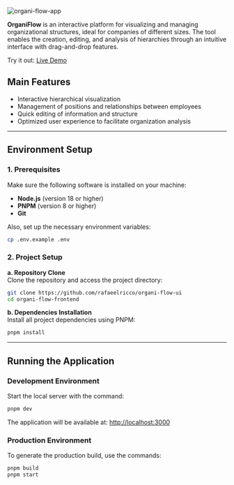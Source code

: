 <img src="https://res.cloudinary.com/dnqiosdb6/image/upload/v1739812292/organi-flow-app-cover_djaeh9.png" alt="organi-flow-app">

**OrganiFlow** is an interactive platform for visualizing and managing organizational structures, ideal for companies of different sizes. The tool enables the creation, editing, and analysis of hierarchies through an intuitive interface with drag-and-drop features.

Try it out: <a href="https://organi-flow-ui.vercel.app" target="_blank">Live Demo</a>

## Main Features
- Interactive hierarchical visualization
- Management of positions and relationships between employees
- Quick editing of information and structure
- Optimized user experience to facilitate organization analysis

--------------------------------------------------

## Environment Setup

### 1. Prerequisites

Make sure the following software is installed on your machine:

- **Node.js** (version 18 or higher)
- **PNPM** (version 8 or higher)
- **Git**

Also, set up the necessary environment variables:

```bash
cp .env.example .env
```

### 2. Project Setup

**a. Repository Clone**  
Clone the repository and access the project directory:

```bash
git clone https://github.com/rafaeelricco/organi-flow-ui
cd organi-flow-frontend
```

**b. Dependencies Installation**  
Install all project dependencies using PNPM:

```bash
pnpm install
```

--------------------------------------------------

## Running the Application

### Development Environment

Start the local server with the command:

```bash
pnpm dev
```

The application will be available at: [http://localhost:3000](http://localhost:3000)

### Production Environment

To generate the production build, use the commands:

```bash
pnpm build
pnpm start
```